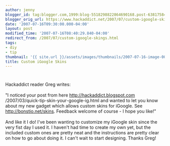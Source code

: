 ```yaml
---
author: jenny
blogger_id: tag:blogger.com,1999:blog-5518298822864690168.post-638175842570079805
blogger_orig_url: https://www.hackaddict.net/2007/07/custom-igoogle-skings.html
date: '2007-07-16T09:30:00.000-04:00'
layout: post
modified_time: '2007-07-16T08:40:29.840-04:00'
redirect_from: /2007/07/custom-igoogle-skings.html
tags:
- diy
- tip
thumbnail: '{{ site.url }}/assets/images/thumbnails/2007-07-16-image-0000.jpg'
title: Custom iGoogle Skins
---
```


<a onblur="try {parent.deselectBloggerImageGracefully();} catch(e) {}" href="http://bp2.blogger.com/_Gj3xvk4ycVs/Rptk91K-q4I/AAAAAAAAAPs/7o4rwF2Tqt4/s1600-h/ishot-1.jpg"><img style="margin: 0px auto 10px; display: block; text-align: center; cursor: pointer;" src="http://bp2.blogger.com/_Gj3xvk4ycVs/Rptk91K-q4I/AAAAAAAAAPs/7o4rwF2Tqt4/s320/ishot-1.jpg" alt="" id="BLOGGER_PHOTO_ID_5087771217453034370" border="0" /></a><br />Hackaddict reader Greg writes:<br /><br />"I noticed your post from here <a href="http://hackaddict.blogspot.com/2007/03/quick-tip-skin-your-google-ig.html" target="_blank" onclick="return top.js.OpenExtLink(window,event,this)">http://hackaddict.blogspot.com<wbr>/2007/03/quick-tip-skin-your<wbr>-google-ig.html</a> and wanted to let you know about my new gadget which allows custom skins for iGoogle. See  <a href="http://bonstio.net/skins" target="_blank" onclick="return top.js.OpenExtLink(window,event,this)">http://bonstio.net/skins</a>. Feedback welcome of course - I hope you like!"<br /><br />And like it I do!  I've been wanting to customize my iGoogle skin since the very fist day I used it.  I haven't had time to create my own yet, but the included custom ones are pretty neat and the instructions are pretty clear on how to go about doing it.  I can't wait to start designing.  Thanks Greg!